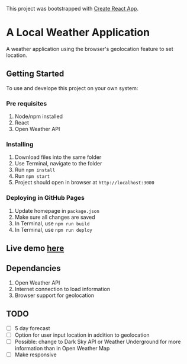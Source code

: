 This project was bootstrapped with [Create React App](https://github.com/facebook/create-react-app).

# A Local Weather Application
A weather application using the browser's geolocation feature to set location.
## Getting Started
To use and develope this project on your own system:

### Pre requisites
1. Node/npm installed
2. React
3. Open Weather API

### Installing
1.  Download files into the same folder
2. Use Terminal, navigate to the folder
3. Run `npm install`
4. Run `npm start`
5. Project should open in browser at `http://localhost:3000`

### Deploying in GitHub Pages
1. Update homepage in `package.json`
2. Make sure all changes are saved
3. In Terminal, use `npm run build`
4. In Terminal, use `npm run deploy`

## Live demo [here](https://hcolleen.github.io/weather/)

## Dependancies
1. Open Weather API
2. Internet connection to load information
3. Browser support for geolocation

## TODO
- [ ] 5 day forecast
- [ ] Option for user input location in addition to geolocation
- [ ] Possible: change to Dark Sky API or Weather Underground for more information than in Open Weather Map
- [ ] Make responsive